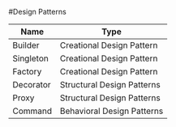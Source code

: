 #Design Patterns

| Name      	| Type                       	|
|-----------	|----------------------------	|
| Builder   	| Creational Design Pattern  	|
| Singleton 	| Creational Design Pattern  	|
| Factory   	| Creational Design Pattern  	|
| Decorator 	| Structural Design Patterns 	|
| Proxy     	| Structural Design Patterns 	|
| Command   	| Behavioral Design Patterns 	|